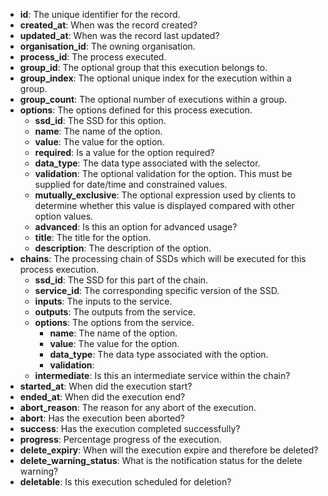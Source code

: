 * **id**: The unique identifier for the record.
* **created_at**: When was the record created?
* **updated_at**: When was the record last updated?
* **organisation_id**: The owning organisation.
* **process_id**: The process executed.
* **group_id**: The optional group that this execution belongs to.
* **group_index**: The optional unique index for the execution within a group.
* **group_count**: The optional number of executions within a group.
* **options**: The options defined for this process execution.
    * **ssd_id**: The SSD for this option.
    * **name**: The name of the option.
    * **value**: The value for the option.
    * **required**: Is a value for the option required?
    * **data_type**: The data type associated with the selector.
    * **validation**: The optional validation for the option. This must be supplied for date/time and constrained values.
    * **mutually_exclusive**: The optional expression used by clients to determine whether this value is displayed compared with other option values.
    * **advanced**: Is this an option for advanced usage?
    * **title**: The title for the option.
    * **description**: The description of the option.
* **chains**: The processing chain of SSDs which will be executed for this process execution.
    * **ssd_id**: The SSD for this part of the chain.
    * **service_id**: The corresponding specific version of the SSD.
    * **inputs**: The inputs to the service.
    * **outputs**: The outputs from the service.
    * **options**: The options from the service.
        * **name**: The name of the option.
        * **value**: The value for the option.
        * **data_type**: The data type associated with the option.
        * **validation**: 
    * **intermediate**: Is this an intermediate service within the chain?
* **started_at**: When did the execution start?
* **ended_at**: When did the execution end?
* **abort_reason**: The reason for any abort of the execution.
* **abort**: Has the execution been aborted?
* **success**: Has the execution completed successfully?
* **progress**: Percentage progress of the execution.
* **delete_expiry**: When will the execution expire and therefore be deleted?
* **delete_warning_status**: What is the notification status for the delete warning?
* **deletable**: Is this execution scheduled for deletion?
